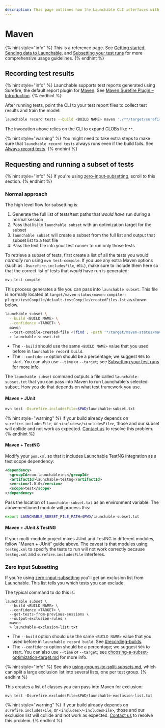 ```yaml
---
description: This page outlines how the Launchable CLI interfaces with Maven.
---
```


# Maven

{% hint style="info" %}
This is a reference page. See [Getting started](../../getting-started.md), [Sending data to Launchable](../../sending-data-to-launchable/), and [Subsetting your test runs](../../features/predictive-test-selection/) for more comprehensive usage guidelines.
{% endhint %}

## Recording test results

{% hint style="info" %}
Launchable supports test reports generated using Surefire, the default report plugin for [Maven](https://maven.apache.org). See [Maven Surefire Plugin – Introduction](https://maven.apache.org/surefire/maven-surefire-plugin/).
{% endhint %}

After running tests, point the CLI to your test report files to collect test results and train the model:

```bash
launchable record tests --build <BUILD NAME> maven './**/target/surefire-reports'
```

The invocation above relies on the CLI to expand GLOBs like `**`.

{% hint style="warning" %}
You might need to take extra steps to make sure that `launchable record tests` always runs even if the build fails. See [Always record tests](../../sending-data-to-launchable/ensuring-record-tests-always-runs.md).
{% endhint %}

## Requesting and running a subset of tests

{% hint style="info" %}
If you're using [zero-input-subsetting](../../features/predictive-test-selection/requesting-and-running-a-subset-of-tests/zero-input-subsetting/ "mention"), scroll to this section.
{% endhint %}

### Normal approach

The high level flow for subsetting is:

1. Generate the full list of tests/test paths that _would have_ run during a normal session
2. Pass that list to `launchable subset` with an optimization target for the subset
3. `launchable subset` will create a subset from the full list and output that subset list to a text file
4. Pass the text file into your test runner to run only those tests

To retrieve a subset of tests, first create a list of all the tests you would _normally_ run using `mvn test-compile`. If you use any extra Maven options (such as `-Dsurefire.includesFile`, etc.), make sure to include them here so that the correct list of tests that _would_ have run is generated:

```bash
mvn test-compile
```

This process generates a file you can pass into `launchable subset`. This file is normally located at `target/maven-status/maven-compiler-plugin/testCompile/default-testCompile/createdFiles.lst` as shown below.

```bash
launchable subset \
  --build <BUILD NAME> \
  --confidence <TARGET> \
  maven
  --test-compile-created-file <(find . -path '*/target/maven-status/maven-compiler-plugin/testCompile/default-testCompile/createdFiles.lst' -exec cat {} \;)
  > launchable-subset.txt
```

* The `--build` should use the same `<BUILD NAME>` value that you used before in `launchable record build`.
* The `--confidence` option should be a percentage; we suggest `90%` to start. You can also use `--time` or `--target`; see [Subsetting your test runs](../../features/predictive-test-selection/) for more info.

The `launchable subset` command outputs a file called `launchable-subset.txt` that you can pass into Maven to run Launchable's selected subset. How you do that depends on what test framework you use.

#### Maven + JUnit

```bash
mvn test -Dsurefire.includesFile=$PWD/launchable-subset.txt
```

{% hint style="warning" %}
If your build already depends on `surefire.includesFile`, or `<includes>/<includesFile>`, those and our subset will collide and not work as expected. [Contact us](https://www.launchableinc.com/support) to resolve this problem.
{% endhint %}

#### Maven + TestNG

Modify your `pom.xml` so that it includes Launchable TestNG integration as a test scope dependency:

```xml
<dependency>
  <groupId>com.launchableinc</groupId>
  <artifactId>launchable-testng</artifactId>
  <version>1.0.0</version>
  <scope>test</scope>
</dependency>
```

Pass the location of `launchable-subset.txt` as an environment variable. The abovementioned module will process this:

```bash
export LAUNCHABLE_SUBSET_FILE_PATH=$PWD/launchable-subset.txt
```

#### Maven + JUnit & TestNG

If your multi-module project mixes JUnit and TestNG in different modules, follow "Maven + JUnit" guide above. The caveat is that modules using `testng.xml` to specify the tests to run will not work correctly because `testng.xml` and `surefire.includesFile` interferes.

### Zero Input Subsetting

If you're using [zero-input-subsetting](../../features/predictive-test-selection/requesting-and-running-a-subset-of-tests/zero-input-subsetting/ "mention") you'll get an exclusion list from Launchable. This list tells you which tests you can exclude.

The typical command to do this is:

```
launchable subset \
  --build <BUILD NAME> \
  --confidence <TARGET> \
  --get-tests-from-previous-sessions \
  --output-exclusion-rules \
  maven
  > launchable-exclusion-list.txt
```

* The `--build` option should use the same `<BUILD NAME>` value that you used before in `launchable record build`. See [#recording-builds](../../sending-data-to-launchable/#recording-builds "mention").
* The `--confidence` option should be a percentage; we suggest `90%` to start. You can also use `--time` or `--target`; see [choosing-a-subset-optimization-target.md](../../features/predictive-test-selection/choosing-a-subset-optimization-target.md "mention") for more info.

{% hint style="info" %}
See also [using-groups-to-split-subsets.md](../../features/predictive-test-selection/requesting-and-running-a-subset-of-tests/zero-input-subsetting/using-groups-to-split-subsets.md "mention"), which can split a large exclusion list into several lists, one per test group.
{% endhint %}

This creates a list of classes you can pass into Maven for exclusion:

```
mvn test -Dsurefire.excludesFile=$PWD/launchable-exclusion-list.txt
```

{% hint style="warning" %}
If your build already depends on `surefire.includesFile`, or `<includes>/<includesFile>`, those and our exclusion list will collide and not work as expected. [Contact us](https://www.launchableinc.com/support) to resolve this problem.
{% endhint %}
